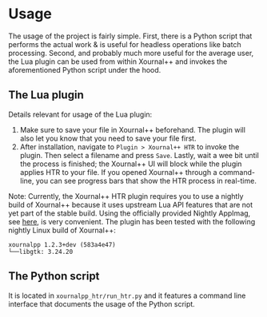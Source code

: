 # Usage

The usage of the project is fairly simple. First, there is a Python script that performs the actual work & is useful for headless operations like batch processing. Second, and probably much more useful for the average user, the Lua plugin can be used from within Xournal++ and invokes the aforementioned Python script under the hood.

## The Lua plugin

Details relevant for usage of the Lua plugin:

1. Make sure to save your file in Xournal++ beforehand. The plugin will also let you know that you need to save your file first.
2. After installation, navigate to `Plugin > Xournal++ HTR` to invoke the plugin. Then select a filename and press `Save`. Lastly, wait a wee bit until the process is finished; the Xournal++ UI will block while the plugin applies HTR to your file. If you opened Xournal++ through a command-line, you can see progress bars that show the HTR process in real-time.

Note: Currently, the Xournal++ HTR plugin requires you to use a nightly build of Xournal++ because it uses upstream Lua API features that are not yet part of the stable build. Using the officially provided Nightly AppImag, see [here](https://xournalpp.github.io/installation/linux/), is very convenient. The plugin has been tested with the following nightly Linux build of Xournal++:

```
xournalpp 1.2.3+dev (583a4e47)
└──libgtk: 3.24.20
```

## The Python script

It is located in `xournalpp_htr/run_htr.py` and it features a command line interface that documents the usage of the Python script.